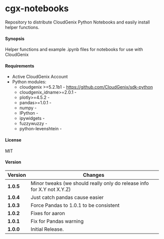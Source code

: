# cgx-notebooks
Repository to distribute CloudGenix Python Notebooks and easily install helper functions.

#### Synopsis
Helper functions and example .ipynb files for notebooks for use with CloudGenix

#### Requirements
* Active CloudGenix Account
* Python modules:
    * cloudgenix >=5.2.1b1 - <https://github.com/CloudGenix/sdk-python>
    * cloudgenix_idname>=2.0.1 - 
    * plotly>=4.5.2 - 
    * pandas>=1.0.1 - 
    * numpy -
    * IPython - 
    * ipywidgets - 
    * fuzzywuzzy - 
    * python-levenshtein - 

#### License
MIT

#### Version
Version | Changes
------- | --------
**1.0.5**| Minor tweaks (we should really only do release info for X.Y not X.Y.Z)
**1.0.4**| Just catch pandas cause easier
**1.0.3**| Force Pandas to 1.0.1 to be consistent
**1.0.2**| Fixes for aaron
**1.0.1**| Fix for Pandas warning
**1.0.0**| Initial Release.